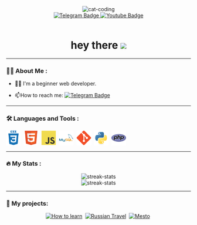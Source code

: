 <div align="center">
  <div id="header">
    <img src="https://media.giphy.com/media/v1.Y2lkPTc5MGI3NjExNzBjNjA1YmFjMTBlM2NmYjExYzY0ZDY0MzY4MTEwZjk1N2Y4ZDk5NiZlcD12MV9pbnRlcm5hbF9naWZzX2dpZklkJmN0PWc/3oKIPnAiaMCws8nOsE/giphy.gif" alt="cat-coding" width="200"/>
  </div>
  <div id="badges">
    <a href="https://t.me/+79670799506">
      <img src="https://img.shields.io/badge/telegram-blue?logo=telegram&logoColor=white&style=for-the-badge" alt="Telegram Badge"/>
    </a>
    <a href="mailto:tulpansik@mail.ru">
      <img src="https://img.shields.io/badge/@email-black?logoColor=white&style=for-the-badge" alt="Youtube Badge"/>
    </a>
  </div>
  <img src="https://komarev.com/ghpvc/?username=EvgeniiyaR&style=flat-square&color=blue" alt=""/>
  <h1>
    hey there
    <img src="https://media.giphy.com/media/hvRJCLFzcasrR4ia7z/giphy.gif" width="30px"/>
  </h1>
</div>

---

### :woman_technologist: About Me :

- :woman_student: I'm a beginner web developer.

- :mailbox:How to reach me: [![Telegram Badge](https://img.shields.io/badge/telegram-blue?logo=telegram&logoColor=white&style=flat)](https://t.me/+79670799506)

---

### :hammer_and_wrench: Languages and Tools :


<div>
  <img src="https://github.com/devicons/devicon/blob/master/icons/css3/css3-plain-wordmark.svg"  title="CSS3" alt="CSS" width="40" height="40"/>&nbsp;
  <img src="https://github.com/devicons/devicon/blob/master/icons/html5/html5-original.svg" title="HTML5" alt="HTML" width="40" height="40"/>&nbsp;
  <img src="https://github.com/devicons/devicon/blob/master/icons/javascript/javascript-original.svg" title="JavaScript" alt="JavaScript" width="40" height="40"/>&nbsp;
  <img src="https://github.com/devicons/devicon/blob/master/icons/mysql/mysql-original-wordmark.svg" title="MySQL"  alt="MySQL" width="40" height="40"/>&nbsp;
  <img src="https://github.com/devicons/devicon/blob/master/icons/git/git-original.svg" title="Git" **alt="Git" width="40" height="40"/>&nbsp;
  <img src="https://github.com/devicons/devicon/blob/master/icons/python/python-original.svg" title="Python" **alt="Python" width="40" height="40"/>&nbsp;
  <img src="https://github.com/devicons/devicon/blob/master/icons/php/php-original.svg" title="PHP" **alt="PHP" width="40" height="40"/>&nbsp;
</div>

---

### :fire: My Stats :

<div align="center">
  <img src="https://github-readme-stats.vercel.app/api/top-langs/?username=EvgeniiyaR&layout=compact&theme=transparent" title="streak-stats" **alt="streak-stats"/><br>
  <img src="http://github-readme-streak-stats.herokuapp.com?user=EvgeniiyaR&theme=transparent&mode=weekly" title="streak-stats" **alt="streak-stats"/>
</div>

---

### :paperclip: My projects:

<div align="center">
  <a href="https://github.com/EvgeniiyaR/how-to-learn"><img src="https://user-images.githubusercontent.com/82734654/233222232-4c588313-64af-4e9c-bdcf-d09b64f04466.png" title="How to learn" alt="How to learn" width="150" height="200"/></a>&nbsp;
  <a href="https://github.com/EvgeniiyaR/russian-travel"><img src="https://user-images.githubusercontent.com/82734654/233221058-ce4404a0-6bcf-4908-aa55-713e02f60188.jpg" title="Russian Travel" alt="Russian Travel" width="350" height="200"/></a>&nbsp;
  <a href="https://github.com/EvgeniiyaR/mesto"><img src="https://user-images.githubusercontent.com/82734654/233222604-5476da7f-9509-4d5f-ac18-7089a6b68cd9.png" title="Mesto" alt="Mesto" width="250" height="200"/></a>&nbsp;
</div>



